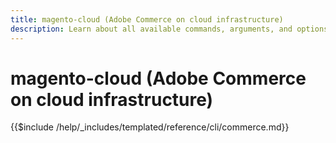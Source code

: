 ```yaml
---
title: magento-cloud (Adobe Commerce on cloud infrastructure)
description: Learn about all available commands, arguments, and options for Adobe Commerce magento-cloud command-line tool.
---
```


# magento-cloud (Adobe Commerce on cloud infrastructure)

{{$include /help/_includes/templated/reference/cli/commerce.md}}
